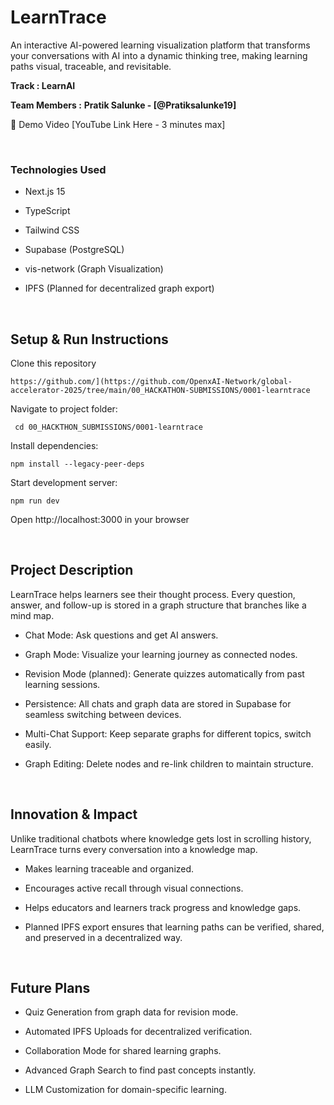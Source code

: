 # LearnTrace
An interactive AI-powered learning visualization platform that transforms your conversations with AI into a dynamic thinking tree, making learning paths visual, traceable, and revisitable.

**Track : LearnAI**

**Team Members :**
**Pratik Salunke - [@Pratiksalunke19]**


🎥 Demo Video
[YouTube Link Here - 3 minutes max]

<br/>

### Technologies Used
- Next.js 15

- TypeScript

- Tailwind CSS

- Supabase (PostgreSQL)

- vis-network (Graph Visualization)

- IPFS (Planned for decentralized graph export)

  <br/>

## Setup & Run Instructions
Clone this repository 

` https://github.com/](https://github.com/OpenxAI-Network/global-accelerator-2025/tree/main/00_HACKATHON-SUBMISSIONS/0001-learntrace `

Navigate to project folder:

` cd 00_HACKTHON_SUBMISSIONS/0001-learntrace`

Install dependencies:

` npm install --legacy-peer-deps `

Start development server:

` npm run dev `

Open http://localhost:3000 in your browser

<br/>

## Project Description
LearnTrace helps learners see their thought process.
Every question, answer, and follow-up is stored in a graph structure that branches like a mind map.

- Chat Mode: Ask questions and get AI answers.

- Graph Mode: Visualize your learning journey as connected nodes.

- Revision Mode (planned): Generate quizzes automatically from past learning sessions.

- Persistence: All chats and graph data are stored in Supabase for seamless switching between devices.

- Multi-Chat Support: Keep separate graphs for different topics, switch easily.

- Graph Editing: Delete nodes and re-link children to maintain structure.

  <br/>

## Innovation & Impact

Unlike traditional chatbots where knowledge gets lost in scrolling history, LearnTrace turns every conversation into a knowledge map.

- Makes learning traceable and organized.

- Encourages active recall through visual connections.

- Helps educators and learners track progress and knowledge gaps.

- Planned IPFS export ensures that learning paths can be verified, shared, and preserved in a decentralized way.

  <br/>

## Future Plans

- Quiz Generation from graph data for revision mode.

- Automated IPFS Uploads for decentralized verification.

- Collaboration Mode for shared learning graphs.

- Advanced Graph Search to find past concepts instantly.

- LLM Customization for domain-specific learning.

